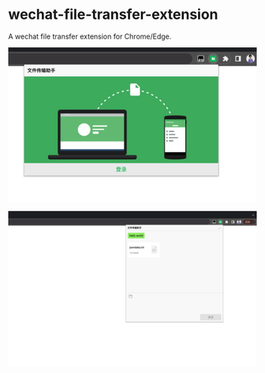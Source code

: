 # wechat-file-transfer-extension
A wechat file transfer extension for Chrome/Edge.

![banner-1](/images/banner-640x400.png)

![banner-2](/images/banner-1280x800.png)